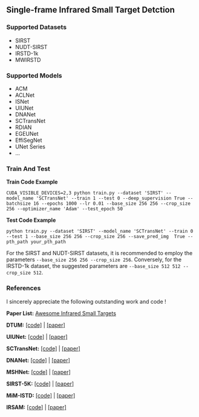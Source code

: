 ## Single-frame Infrared Small Target Detction

### Supported Datasets

- SIRST
- NUDT-SIRST
- IRSTD-1k
- MWIRSTD

### Supported Models

- ACM
- ACLNet
- ISNet
- UIUNet
- DNANet
- SCTransNet
- RDIAN
- EGEUNet
- EffiSegNet
- UNet Series
- ...

### Train And Test

**Train Code Example**
```shell
CUDA_VISIBLE_DEVICES=2,3 python train.py --dataset 'SIRST' --model_name 'SCTransNet' --train 1 --test 0 --deep_supervision True --batchsize 16 --epochs 1000 --lr 0.01 --base_size 256 256 --crop_size 256 --optimizer_name 'Adam' --test_epoch 50
```
**Test Code Example**
```shell
python train.py --dataset 'SIRST' --model_name 'SCTransNet' --train 0 --test 1 --base_size 256 256 --crop_size 256 --save_pred_img  True --pth_path your_pth_path
```

For the SIRST and NUDT-SIRST datasets, it is recommended to employ the parameters `--base_size 256 256 --crop_size 256`. Conversely, for the IRSTD-1k dataset, the suggested parameters are `--base_size 512 512 --crop_size 512`.

### References
I sincerely appreciate the following outstanding work and code !

**Paper List:** [Awesome Infrared Small Targets](https://github.com/Tianfang-Zhang/awesome-infrared-small-targets)

**DTUM:** [[code]](https://github.com/TinaLRJ/Multi-frame-infrared-small-target-detection-DTUM) | [[paper]](https://ieeexplore.ieee.org/stamp/stamp.jsp?tp=&arnumber=10321723)

**UIUNet:** [[code]](https://github.com/danfenghong/IEEE_TIP_UIU-Net) | [[paper]](https://ieeexplore.ieee.org/document/9989433)

**SCTransNet:** [[code]](https://github.com/xdFai/SCTransNet) | [[paper]](https://ieeexplore.ieee.org/document/10486932)

**DNANet:** [[code]](https://github.com/YeRen123455/Infrared-Small-Target-Detection) | [[paper]](https://arxiv.org/pdf/2106.00487)

**MSHNet:** [[code]](https://github.com/Lliu666/MSHNet) | [[paper]](https://arxiv.org/abs/2403.19366)

**SIRST-5K:** [[code]](https://github.com/luy0222/SIRST-5K) | [[paper]](https://arxiv.org/abs/2403.05416)

**MiM-ISTD:** [[code]](https://github.com/txchen-USTC/MiM-ISTD) | [[paper]](https://arxiv.org/abs/2403.02148)

**IRSAM:** [[code]](https://github.com/IPIC-Lab/IRSAM) | [[paper]](https://arxiv.org/abs/2407.07520)
